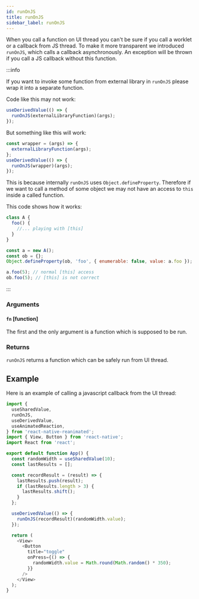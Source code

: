 ```yaml
---
id: runOnJS
title: runOnJS
sidebar_label: runOnJS
---
```


When you call a function on UI thread you can't be sure if you call a worklet or a callback from JS thread. To make it more transparent we introduced `runOnJS`, which calls a callback asynchronously. An exception will be thrown if you call a JS callback without this function.

:::info

If you want to invoke some function from external library in `runOnJS` please wrap it into a separate function.

Code like this may not work:

```js
useDerivedValue(() => {
  runOnJS(externalLibraryFunction)(args);
});
```

But something like this will work:

```js
const wrapper = (args) => {
  externalLibraryFunction(args);
};
useDerivedValue(() => {
  runOnJS(wrapper)(args);
});
```

This is because internally `runOnJS` uses `Object.defineProperty`. Therefore if we want to call a method of some object we may not have an access to `this` inside a called function.

This code shows how it works:

```js
class A {
  foo() {
    //... playing with [this]
  }
}

const a = new A();
const ob = {};
Object.defineProperty(ob, 'foo', { enumerable: false, value: a.foo }); // we do something like this in runOnJS

a.foo(5); // normal [this] access
ob.foo(5); // [this] is not correct
```

:::

### Arguments

#### `fn` [function]

The first and the only argument is a function which is supposed to be run.

### Returns

`runOnJS` returns a function which can be safely run from UI thread.

## Example

Here is an example of calling a javascript callback from the UI thread:

```js {22}
import {
  useSharedValue,
  runOnJS,
  useDerivedValue,
  useAnimatedReaction,
} from 'react-native-reanimated';
import { View, Button } from 'react-native';
import React from 'react';

export default function App() {
  const randomWidth = useSharedValue(10);
  const lastResults = [];

  const recordResult = (result) => {
    lastResults.push(result);
    if (lastResults.length > 3) {
      lastResults.shift();
    }
  };

  useDerivedValue(() => {
    runOnJS(recordResult)(randomWidth.value);
  });

  return (
    <View>
      <Button
        title="toggle"
        onPress={() => {
          randomWidth.value = Math.round(Math.random() * 350);
        }}
      />
    </View>
  );
}
```

